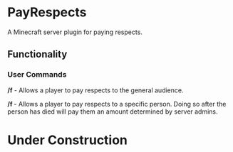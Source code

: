 # PayRespects
A Minecraft server plugin for paying respects.

## Functionality
### User Commands
 **/f** - Allows a player to pay respects to the general audience.
 
 **/f <player name>** - Allows a player to pay respects to a specific person. Doing so after the person has died will pay them an amount determined by server admins.
 
 # Under Construction
